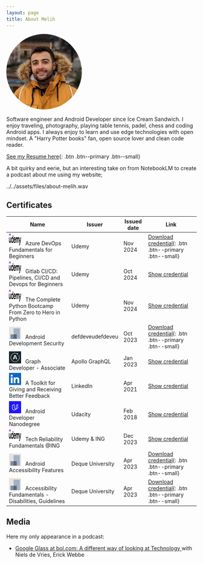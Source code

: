 ```yaml
---
layout: page
title: About Melih
---
```

<img src="assets/images/profile.jpeg" class="align-right" style="border-radius: 50%;" width="200" height="200"  alt="profile-pic">

Software engineer and Android Developer since Ice Cream Sandwich. I enjoy traveling, photography, playing table tennis, padel, chess and coding Android apps. I always enjoy to learn and use edge technologies with open mindset. A "Harry Potter books" fan, open source lover and clean code reader.

[See my Resume here](/assets/files/MelihGultekinCV.pdf){: .btn .btn--primary .btn--small}

A bit quirky and eerie, but an interesting take on from NotebookLM to create a podcast about me using my website;

../../assets/files/about-melih.wav

## Certificates

| Name                                                                                                                                            | Issuer           | Issued date | Link                                                                                                                                                                                    |
|-------------------------------------------------------------------------------------------------------------------------------------------------|------------------|-------------|-----------------------------------------------------------------------------------------------------------------------------------------------------------------------------------------|
| <img src="/assets/images/udemy-wordmark-1.svg" width="32px" height="32px">&nbsp;&nbsp; Azure DevOps Fundamentals for Beginners                  | Udemy            | Nov 2024    | [Download credential](/assets/files/UC-141dacec-a0b1-422a-97d8-0027aa9c4102.pdf){: .btn .btn--primary .btn--small}                                                                      |
| <img src="/assets/images/udemy-wordmark-1.svg" width="32px" height="32px">&nbsp;&nbsp; Gitlab CI/CD: Pipelines, CI/CD and Devops for Beginners  | Udemy            | Oct 2024    | [Show credential](https://www.udemy.com/certificate/UC-5784ac81-d257-4799-99f9-4fd535328328/)                                                                                           |
| <img src="/assets/images/udemy-wordmark-1.svg" width="32px" height="32px">&nbsp;&nbsp; The Complete Python Bootcamp From Zero to Hero in Python | Udemy            | Nov 2024    | [Show credential](https://www.udemy.com/certificate/UC-9a98ae05-3ec1-4d06-80bf-6104c72b808b/)                                                                                           |
| <img src="/assets/images/unknown-company.png" width="32px" height="32px">&nbsp;&nbsp; Android Development Security                              | defdeveudefdeveu | Oct 2023    | [Download credential](/assets/files/defdev-certificate.2309i.android-blue.exam.axj42k-879c.melih-gultekin.pdf){: .btn .btn--primary .btn--small}                                        |
| <img src="/assets/images/apollo_graphql_logo.jpeg" width="32px" height="32px">&nbsp;&nbsp; Graph Developer - Associate                          | Apollo GraphQL   | Jan 2023    | [Show credential](https://www.apollographql.com/tutorials/certifications/a924e48b-a9c7-48d7-b68c-455dd2253043)                                                                          |
| <img src="/assets/images/linkedin_logo.jpeg" width="32px" height="32px">&nbsp;&nbsp; A Toolkit for Giving and Receiving Better Feedback         | LinkedIn         | Apr 2021    | [Show credential](https://www.linkedin.com/learning/certificates/120e696d804e90dfbae36aca80c4c02529e2a6d62a221e83aa6e1355e492d298?trk=backfilled_certificate)                           |
| <img src="/assets/images/udacity_logo.jpeg" width="32px" height="32px">&nbsp;&nbsp; Android Developer Nanodegree                                | Udacity          | Feb 2018    | [Show credential](https://www.udacity.com/certificate/GLPTTHRH)                                                                                                                         |
| <img src="/assets/images/udemy-wordmark-1.svg" width="32px" height="32px">&nbsp;&nbsp; Tech Reliability Fundamentals @ING                       | Udemy & ING      | Dec 2023    | [Show credential](https://www.udemy.com/certificate/UC-292cb2f7-3de1-4970-b664-77fd5f95389e/)                                                                                           |
| <img src="/assets/images/unknown-company.png" width="32px" height="32px">&nbsp;&nbsp; Android Accessibility Features                            | Deque University | Apr 2023    | [Download credential](/assets/files/Melih-Gultekin-Android-Accessibility-Features_Course-Completion-Certificate.pdf){: .btn .btn--primary .btn--small}                                  |
| <img src="/assets/images/unknown-company.png" width="32px" height="32px">&nbsp;&nbsp; Accessibility Fundamentals - Disabilities, Guidelines     | Deque University | Apr 2023    | [Download credential](/assets/files/Melih-Gultekin-Accessibility-Fundamentals---Disabilities,-Guidelines,-and-Laws_Course-Completion-Certificate.pdf){: .btn .btn--primary .btn--small} |

## Media

Here my only appearance in a podcast:

* [Google Glass at bol.com: A different way of looking at Technology
](https://techlab.bol.com/en/blog/google-glass-at-bol-com-a-different-way-of-looking-at-technology) with Niels de Vries, Erick Webbe
